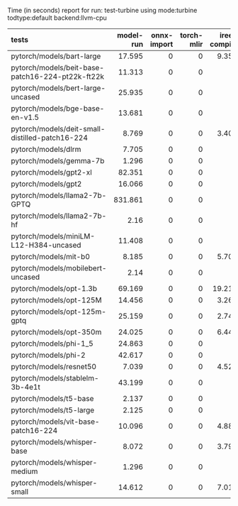 Time (in seconds) report for run: test-turbine using mode:turbine todtype:default backend:llvm-cpu

| tests                                            |   model-run |   onnx-import |   torch-mlir |   iree-compile |   inference |
|:-------------------------------------------------|------------:|--------------:|-------------:|---------------:|------------:|
| pytorch/models/bart-large                        |      17.595 |             0 |            0 |          9.357 |       0.577 |
| pytorch/models/beit-base-patch16-224-pt22k-ft22k |      11.313 |             0 |            0 |          0     |       0     |
| pytorch/models/bert-large-uncased                |      25.935 |             0 |            0 |          0     |       0     |
| pytorch/models/bge-base-en-v1.5                  |      13.681 |             0 |            0 |          0     |       0     |
| pytorch/models/deit-small-distilled-patch16-224  |       8.769 |             0 |            0 |          3.401 |       0.188 |
| pytorch/models/dlrm                              |       7.705 |             0 |            0 |          0     |       0     |
| pytorch/models/gemma-7b                          |       1.296 |             0 |            0 |          0     |       0     |
| pytorch/models/gpt2-xl                           |      82.351 |             0 |            0 |          0     |       0     |
| pytorch/models/gpt2                              |      16.066 |             0 |            0 |          0     |       0     |
| pytorch/models/llama2-7b-GPTQ                    |     831.861 |             0 |            0 |          0     |       0     |
| pytorch/models/llama2-7b-hf                      |       2.16  |             0 |            0 |          0     |       0     |
| pytorch/models/miniLM-L12-H384-uncased           |      11.408 |             0 |            0 |          0     |       0     |
| pytorch/models/mit-b0                            |       8.185 |             0 |            0 |          5.705 |       0.261 |
| pytorch/models/mobilebert-uncased                |       2.14  |             0 |            0 |          0     |       0     |
| pytorch/models/opt-1.3b                          |      69.169 |             0 |            0 |         19.219 |       0     |
| pytorch/models/opt-125M                          |      14.456 |             0 |            0 |          3.269 |       0     |
| pytorch/models/opt-125m-gptq                     |      25.159 |             0 |            0 |          2.743 |       0     |
| pytorch/models/opt-350m                          |      24.025 |             0 |            0 |          6.442 |       0     |
| pytorch/models/phi-1_5                           |      24.863 |             0 |            0 |          0     |       0     |
| pytorch/models/phi-2                             |      42.617 |             0 |            0 |          0     |       0     |
| pytorch/models/resnet50                          |       7.039 |             0 |            0 |          4.528 |       0.2   |
| pytorch/models/stablelm-3b-4e1t                  |      43.199 |             0 |            0 |          0     |       0     |
| pytorch/models/t5-base                           |       2.137 |             0 |            0 |          0     |       0     |
| pytorch/models/t5-large                          |       2.125 |             0 |            0 |          0     |       0     |
| pytorch/models/vit-base-patch16-224              |      10.096 |             0 |            0 |          4.887 |       0.444 |
| pytorch/models/whisper-base                      |       8.072 |             0 |            0 |          3.796 |       0.199 |
| pytorch/models/whisper-medium                    |       1.296 |             0 |            0 |          0     |       0     |
| pytorch/models/whisper-small                     |      14.612 |             0 |            0 |          7.011 |       0.39  |
